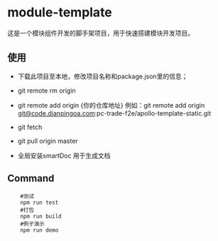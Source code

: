 # module-template

这是一个模块组件开发的脚手架项目，用于快速搭建模块开发项目。

## 使用

- 下载此项目至本地，修改项目名称和package.json里的信息；
- git remote rm origin
- git remote add origin {你的仓库地址}  例如：git remote add origin git@code.dianpingoa.com:pc-trade-f2e/apollo-template-static.git
- git fetch
- git pull origin master

- 全局安装smartDoc 用于生成文档

## Command

```
	#测试	
	npm run test	
	#打包	
	npm run build	
	#例子演示	
	npm run demo	
```


